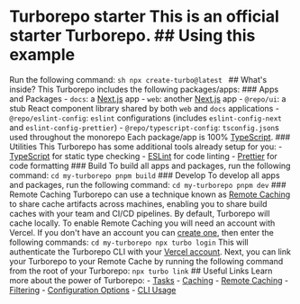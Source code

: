 # Turborepo starter This is an official starter Turborepo. ## Using this example
Run the following command: ```sh npx create-turbo@latest ``` ## What's inside?
This Turborepo includes the following packages/apps: ### Apps and Packages -
`docs`: a [Next.js](https://nextjs.org/) app - `web`: another
[Next.js](https://nextjs.org/) app - `@repo/ui`: a stub React component library
shared by both `web` and `docs` applications - `@repo/eslint-config`: `eslint`
configurations (includes `eslint-config-next` and `eslint-config-prettier`) -
`@repo/typescript-config`: `tsconfig.json`s used throughout the monorepo Each
package/app is 100% [TypeScript](https://www.typescriptlang.org/). ### Utilities
This Turborepo has some additional tools already setup for you: -
[TypeScript](https://www.typescriptlang.org/) for static type checking -
[ESLint](https://eslint.org/) for code linting - [Prettier](https://prettier.io)
for code formatting ### Build To build all apps and packages, run the following
command: ``` cd my-turborepo pnpm build ``` ### Develop To develop all apps and
packages, run the following command: ``` cd my-turborepo pnpm dev ``` ### Remote
Caching Turborepo can use a technique known as [Remote
Caching](https://turbo.build/repo/docs/core-concepts/remote-caching) to share
cache artifacts across machines, enabling you to share build caches with your
team and CI/CD pipelines. By default, Turborepo will cache locally. To enable
Remote Caching you will need an account with Vercel. If you don't have an
account you can [create one](https://vercel.com/signup), then enter the
following commands: ``` cd my-turborepo npx turbo login ``` This will
authenticate the Turborepo CLI with your [Vercel
account](https://vercel.com/docs/concepts/personal-accounts/overview). Next, you
can link your Turborepo to your Remote Cache by running the following command
from the root of your Turborepo: ``` npx turbo link ``` ## Useful Links Learn
more about the power of Turborepo: -
[Tasks](https://turbo.build/repo/docs/core-concepts/monorepos/running-tasks) -
[Caching](https://turbo.build/repo/docs/core-concepts/caching) - [Remote
Caching](https://turbo.build/repo/docs/core-concepts/remote-caching) -
[Filtering](https://turbo.build/repo/docs/core-concepts/monorepos/filtering) -
[Configuration Options](https://turbo.build/repo/docs/reference/configuration) -
[CLI Usage](https://turbo.build/repo/docs/reference/command-line-reference)
